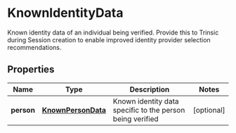 

# KnownIdentityData

Known identity data of an individual being verified.                Provide this to Trinsic during Session creation to enable improved identity provider selection recommendations.

## Properties

| Name | Type | Description | Notes |
|------------ | ------------- | ------------- | -------------|
|**person** | [**KnownPersonData**](KnownPersonData.md) | Known identity data specific to the person being verified |  [optional] |



